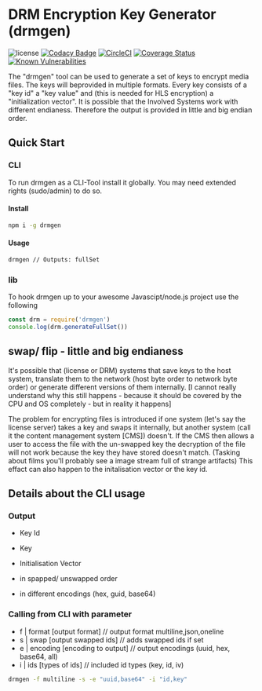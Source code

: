 # DRM Encryption Key Generator (drmgen)

![license](https://img.shields.io/badge/license-MIT-green.svg) [![Codacy Badge](https://api.codacy.com/project/badge/Grade/e37a1ba496b4472794d9d5ecec3aba70)](https://app.codacy.com/app/ingo-eichhorst/drmgen?utm_source=github.com&utm_medium=referral&utm_content=ingo-eichhorst/drmgen&utm_campaign=badger) [![CircleCI](https://circleci.com/gh/ingo-eichhorst/drmgen.svg?style=shield)](https://circleci.com/gh/ingo-eichhorst/drmgen) [![Coverage Status](https://coveralls.io/repos/github/ingo-eichhorst/drmgen/badge.svg)](https://coveralls.io/github/ingo-eichhorst/drmgen) [![Known Vulnerabilities](https://snyk.io/test/github/ingo-eichhorst/drmgen/badge.svg)](https://snyk.io/test/github/ingo-eichhorst/drmgen)

The "drmgen" tool can be used to generate a set of keys to encrypt media files. The keys will beprovided in multiple formats. Every key consists of a "key id" a "key value" and (this is needed for HLS encryption) a "initialization vector". It is possible that the Involved Systems work with different endianess. Therefore the output is provided in little and big endian order.

## Quick Start

### CLI

To run drmgen as a CLI-Tool install it globally. You may need extended rights (sudo/admin) to do so.

#### Install

```bash
npm i -g drmgen
```

#### Usage

```bash
drmgen // Outputs: fullSet
```

### lib

To hook drmgen up to your awesome Javascipt/node.js project use the following

```JavaScript
const drm = require('drmgen')
console.log(drm.generateFullSet())
```

## swap/ flip - little and big endianess

It's possible that (license or DRM) systems that save keys to the host system, translate them to the network (host byte order to network byte order) or generate different versions of them internally. [I cannot really understand why this still happens - because it should be covered by the CPU and OS completely - but in reality it happens]

The problem for encrypting files is introduced if one system (let's say the license server) takes a key and swaps it internally, but another system (call it the content management system [CMS]) doesn't. If the CMS then allows a user to access the file with the un-swapped key the decryption of the file will not work because the key they have stored doesn't match. (Tasking about films you'll probably see a image stream full of strange artifacts)
This effact can also happen to the initalisation vector or the key id.

## Details about the CLI usage

### Output

- Key Id
- Key
- Initialisation Vector

- in spapped/ unswapped order
- in different encodings (hex, guid, base64)

### Calling from CLI with parameter

- f | format [output format] // output format multiline,json,oneline
- s | swap [output swapped ids] // adds swapped ids if set
- e | encoding [encoding to output] // output encodings (uuid, hex, base64, all)
- i | ids [types of ids] // included id types (key, id, iv)

```bash
drmgen -f multiline -s -e "uuid,base64" -i "id,key"
```

